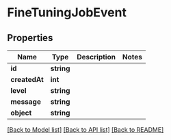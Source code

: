 # FineTuningJobEvent

## Properties
Name | Type | Description | Notes
------------ | ------------- | ------------- | -------------
**id** | **string** |  | 
**createdAt** | **int** |  | 
**level** | **string** |  | 
**message** | **string** |  | 
**object** | **string** |  | 

[[Back to Model list]](../README.md#documentation-for-models) [[Back to API list]](../README.md#documentation-for-api-endpoints) [[Back to README]](../README.md)


